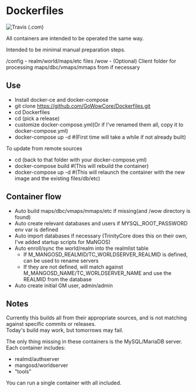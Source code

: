 # Dockerfiles

![Travis (.com)](https://img.shields.io/travis/com/gowowcore/Dockerfiles?style=flat-square)

All containers are intended to be operated the same way.

Intended to be minimal manual preparation steps.

/config - realm/world/maps/etc files 
/wow - (Optional) Client folder for processing maps/dbc/vmaps/mmaps from if necessary

## Use

* Install docker-ce and docker-compose
* git clone https://github.com/GoWowCore/Dockerfiles.git
* cd Dockerfiles
* cd (pick a release)
* customize docker-compose.yml(Or if I've renamed them all, copy it to docker-compose.yml)
* docker-compose up -d #(First time will take a while if not already built)

To update from remote sources
* cd (back to that folder with your docker-compose.yml)
* docker-compose build #(This will rebuild the container)
* docker-compose up -d #(This will relaunch the container with the new image and the existing files/db/etc)

## Container flow

* Auto build maps/dbc/vmaps/mmaps/etc if missing(and /wow directory is found)
* Auto create relevant databases and users if MYSQL_ROOT_PASSWORD env var is defined
* Auto import databases if necessary (TrinityCore does this on their own, I've added startup scripts for MaNGOS)
* Auto enroll/sync the world/realm into the realmlist table
  * If M_MANGOSD_REALMID/TC_WORLDSERVER_REALMID is defined, can be used to rename servers
  * If they are not defined, will match against M_MANGOSD_NAME/TC_WORLDSERVER_NAME and use the REALMID from the database
* Auto create initial GM user, admin/admin

## Notes

Currently this builds all from their appropriate sources, and is not matching against specific commits or releases.  
Today's build may work, but tomorrows may fail.

The only thing missing in these containers is the MySQL/MariaDB server.  
Each container includes:
* realmd/authserver
* mangosd/worldserver
* "tools"

You can run a single container with all included.
